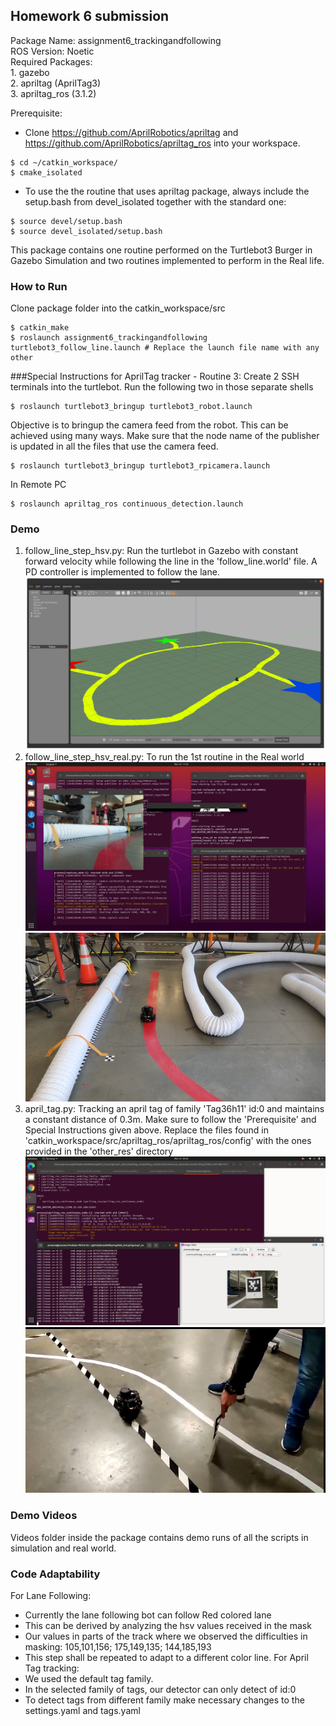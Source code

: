 ## Homework 6 submission

Package Name: assignment6_trackingandfollowing<br>
ROS Version: Noetic<br>
Required Packages: <br>
	1. gazebo<br>
	2. apriltag (AprilTag3)<br>
	3. apriltag_ros (3.1.2)<br>

Prerequisite:
 - Clone https://github.com/AprilRobotics/apriltag and https://github.com/AprilRobotics/apriltag_ros into your workspace.
 ```
 $ cd ~/catkin_workspace/
 $ cmake_isolated
 ```
 - To use the the routine that uses apriltag package, always include the setup.bash from devel_isolated together with the standard one:
 ```
 $ source devel/setup.bash
 $ source devel_isolated/setup.bash
 ```
This package contains one routine performed on the Turtlebot3 Burger in Gazebo Simulation and two routines implemented to perform in the Real life.

### How to Run
Clone package folder into the catkin_workspace/src
```
$ catkin_make
$ roslaunch assignment6_trackingandfollowing turtlebot3_follow_line.launch # Replace the launch file name with any other
```
###Special Instructions for AprilTag tracker - Routine 3:
Create 2 SSH terminals into the turtlebot. Run the following two in those separate shells<br>
```
$ roslaunch turtlebot3_bringup turtlebot3_robot.launch
```
Objective is to bringup the camera feed from the robot. This can be achieved using many ways. Make sure that the node name of the publisher is updated in all the files that use the camera feed.
```
$ roslaunch turtlebot3_bringup turtlebot3_rpicamera.launch
```
In Remote PC
```
$ roslaunch apriltag_ros continuous_detection.launch
```
### Demo
1. follow_line_step_hsv.py: Run the turtlebot in Gazebo with constant forward velocity while following the line in the 'follow_line.world' file. A PD controller is implemented to follow the lane.
![](screenshot/turtlebot3_follow_line_map.png)
2. follow_line_step_hsv_real.py: To run the 1st routine in the Real world
![Screen Record](screenshot/turtlebot3_follow_line_realworld_screenrecord.png)
!["Real World"](screenshot/turtlebot3_follow_line_realworld.png)
3. april_tag.py: Tracking an april tag of family 'Tag36h11' id:0 and maintains a constant distance of 0.3m. Make sure to follow the 'Prerequisite' and Special Instructions given above. Replace the files found in 'catkin_workspace/src/apriltag_ros/apriltag_ros/config' with the ones provided in the 'other_res' directory<br>
![Screen Record](screenshot/apriltag_ros.png)
!["Real World"](screenshot/apriltag_ros_real.png)

### Demo Videos
Videos folder inside the package contains demo runs of all the scripts in simulation and real world.

### Code Adaptability
For Lane Following:
- Currently the lane following bot can follow Red colored lane
- This can be derived by analyzing the hsv values received in the mask
- Our values in parts of the track where we observed the difficulties in masking: 105,101,156; 175,149,135; 144,185,193
- This step shall be repeated to adapt to a different color line.
For April Tag tracking:
- We used the default tag family. 
- In the selected family of tags, our detector can only detect of id:0
- To detect tags from different family make necessary changes to the settings.yaml and tags.yaml
